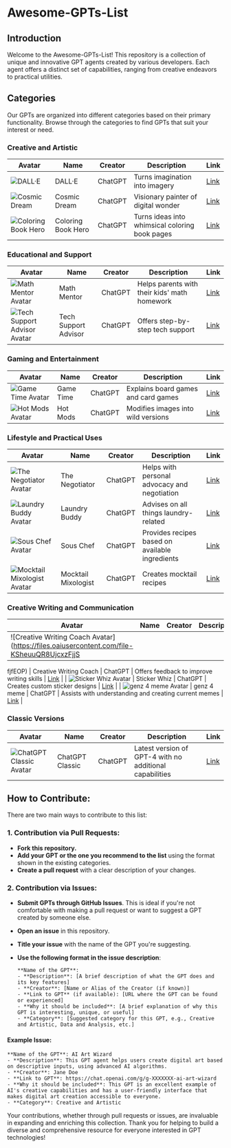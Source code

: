 # Awesome-GPTs-List

## Introduction
Welcome to the Awesome-GPTs-List! This repository is a collection of unique and innovative GPT agents created by various developers. Each agent offers a distinct set of capabilities, ranging from creative endeavors to practical utilities.

## Categories
Our GPTs are organized into different categories based on their primary functionality. Browse through the categories to find GPTs that suit your interest or need.

### Creative and Artistic
| Avatar | Name | Creator | Description | Link |
|--------|------|---------|-------------|------|
| ![DALL·E](https://files.oaiusercontent.com/file-SxYQO0Fq1ZkPagkFtg67DRVb) | DALL·E | ChatGPT | Turns imagination into imagery | [Link](https://chat.openai.com/g/g-2fkFE8rbu-dall-e) |
| ![Cosmic Dream](https://files.oaiusercontent.com/file-M12eDkWHmobmgj5mhcWkMMVI) | Cosmic Dream | ChatGPT | Visionary painter of digital wonder | [Link](https://chat.openai.com/g/g-FdMHL1sNo-cosmic-dream) |
| ![Coloring Book Hero](https://files.oaiusercontent.com/file-MQvRHYzyhxlHQxjUk1bOIjaO) | Coloring Book Hero | ChatGPT | Turns ideas into whimsical coloring book pages | [Link](https://chat.openai.com/g/g-DerYxX7rA-coloring-book-hero) |

### Educational and Support
| Avatar | Name | Creator | Description | Link |
|--------|------|---------|-------------|------|
| ![Math Mentor Avatar](https://files.oaiusercontent.com/file-vRLKTttMrbx27eEJWEBVKJwt) | Math Mentor | ChatGPT | Helps parents with their kids' math homework | [Link](https://chat.openai.com/g/g-ENhijiiwK-math-mentor) |
| ![Tech Support Advisor Avatar](https://files.oaiusercontent.com/file-soqNFMszjoxK9d3BFD3rAGA5) | Tech Support Advisor | ChatGPT | Offers step-by-step tech support | [Link](https://chat.openai.com/g/g-WKIaLGGem-tech-support-advisor) |

### Gaming and Entertainment
| Avatar | Name | Creator | Description | Link |
|--------|------|---------|-------------|------|
| ![Game Time Avatar](https://files.oaiusercontent.com/file-JxYoHzuJQ2TXHBYy6UGC4Xs8) | Game Time | ChatGPT | Explains board games and card games | [Link](https://chat.openai.com/g/g-Sug6mXozT-game-time) |
| ![Hot Mods Avatar](https://files.oaiusercontent.com/file-wOlP7l6RXZJ4YvZq3pUAqLOY) | Hot Mods | ChatGPT | Modifies images into wild versions | [Link](https://chat.openai.com/g/g-fTA4FQ7wj-hot-mods) |

### Lifestyle and Practical Uses
| Avatar | Name | Creator | Description | Link |
|--------|------|---------|-------------|------|
| ![The Negotiator Avatar](https://files.oaiusercontent.com/file-MjvVb8L9Se5PdSC1gMLopCHh) | The Negotiator | ChatGPT | Helps with personal advocacy and negotiation | [Link](https://chat.openai.com/g/g-TTTAK9GuS-the-negotiator) |
| ![Laundry Buddy Avatar](https://files.oaiusercontent.com/file-A2WHofOnsYQ8FF6nnlvOVXCv) | Laundry Buddy | ChatGPT | Advises on all things laundry-related | [Link](https://chat.openai.com/g/g-QrGDSn90Q-laundry-buddy) |
| ![Sous Chef Avatar](https://files.oaiusercontent.com/file-w4J3XQ5bnIbssMVHKXZskSJB) | Sous Chef | ChatGPT | Provides recipes based on available ingredients | [Link](https://chat.openai.com/g/g-3VrgJ1GpH-sous-chef) |
| ![Mocktail Mixologist Avatar](https://files.oaiusercontent.com/file-bRpq5C5YwRMtQGO7xFa3nT40) | Mocktail Mixologist | ChatGPT | Creates mocktail recipes | [Link](https://chat.openai.com/g/g-PXlrhc1MV-mocktail-mixologist) |

### Creative Writing and Communication
| Avatar | Name | Creator | Description | Link |
|--------|------|---------|-------------|------|
| ![Creative Writing Coach Avatar](https://files.oaiusercontent.com/file-KSheuuQR8UjcxzFjjS

fjfEOP) | Creative Writing Coach | ChatGPT | Offers feedback to improve writing skills | [Link](https://chat.openai.com/g/g-lN1gKFnvL-creative-writing-coach) |
| ![Sticker Whiz Avatar](https://files.oaiusercontent.com/file-UtRoJnMx0EAW2VEELuXfONt1) | Sticker Whiz | ChatGPT | Creates custom sticker designs | [Link](https://chat.openai.com/g/g-gPRWpLspC-sticker-whiz) |
| ![genz 4 meme Avatar](https://files.oaiusercontent.com/file-m64BWxDs6cs9o6xYn33ujZe1) | genz 4 meme | ChatGPT | Assists with understanding and creating current memes | [Link](https://chat.openai.com/g/g-OCOyXYJjW-genz-4-meme) |

### Classic Versions
| Avatar | Name | Creator | Description | Link |
|--------|------|---------|-------------|------|
| ![ChatGPT Classic Avatar](https://files.oaiusercontent.com/file-i9IUxiJyRubSIOooY5XyfcmP) | ChatGPT Classic | ChatGPT | Latest version of GPT-4 with no additional capabilities | [Link](https://chat.openai.com/g/g-YyyyMT9XH-chatgpt-classic) |


## How to Contribute:

There are two main ways to contribute to this list:

### 1. Contribution via Pull Requests:
- **Fork this repository.**
- **Add your GPT or the one you recommend to the list** using the format shown in the existing categories.
- **Create a pull request** with a clear description of your changes.

### 2. Contribution via Issues:
- **Submit GPTs through GitHub Issues**. This is ideal if you're not comfortable with making a pull request or want to suggest a GPT created by someone else.
- **Open an issue** in this repository.
- **Title your issue** with the name of the GPT you're suggesting.
- **Use the following format in the issue description**:

  ```
  **Name of the GPT**:
  - **Description**: [A brief description of what the GPT does and its key features]
  - **Creator**: [Name or Alias of the Creator (if known)]
  - **Link to GPT** (if available): [URL where the GPT can be found or experienced]
  - **Why it should be included**: [A brief explanation of why this GPT is interesting, unique, or useful]
  - **Category**: [Suggested category for this GPT, e.g., Creative and Artistic, Data and Analysis, etc.]
  ```

#### Example Issue:
```
**Name of the GPT**: AI Art Wizard
- **Description**: This GPT agent helps users create digital art based on descriptive inputs, using advanced AI algorithms.
- **Creator**: Jane Doe
- **Link to GPT**: https://chat.openai.com/g/g-XXXXXXX-ai-art-wizard
- **Why it should be included**: This GPT is an excellent example of AI's creative capabilities and has a user-friendly interface that makes digital art creation accessible to everyone.
- **Category**: Creative and Artistic
```

Your contributions, whether through pull requests or issues, are invaluable in expanding and enriching this collection. Thank you for helping to build a diverse and comprehensive resource for everyone interested in GPT technologies!
